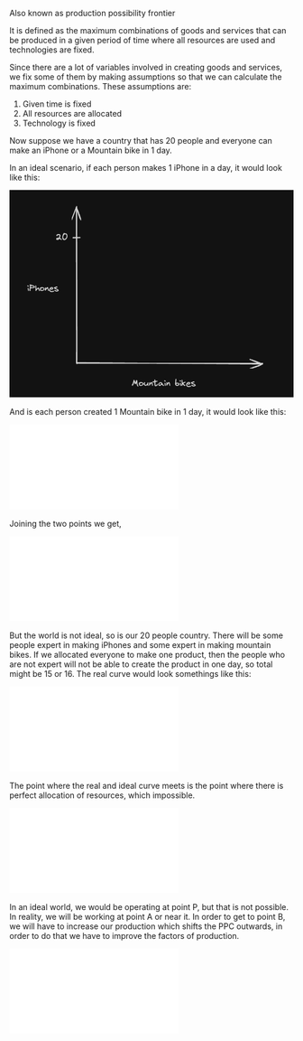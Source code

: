 Also known as production possibility frontier

It is defined as the maximum combinations of goods and services that can be produced in a given period of time where all resources are used and technologies are fixed.

Since there are a lot of variables involved in creating goods and services, we fix some of them by making assumptions so that we can calculate the maximum combinations. These assumptions are:

1. Given time is fixed
2. All resources are allocated
3. Technology is fixed

Now suppose we have a country that has 20 people and everyone can make an iPhone or a Mountain bike in 1 day.

In an ideal scenario, if each person makes 1 iPhone in a day, it would look like this:

![Alt-text | 500](./Assets/Pasted%20image%2020231221172507.png)

And is each person created 1 Mountain bike in 1 day, it would look like this:

![Pasted image 20231221172706.png | 500](Pasted%20image%2020231221172706.png%20%7C%20500.md)

Joining the two points we get,

![Pasted image 20231221172749.png | 500](Pasted%20image%2020231221172749.png%20%7C%20500.md)

But the world is not ideal, so is our 20 people country. There will be some people expert in making iPhones and some expert in making mountain bikes. If we allocated everyone to make one product, then the people who are not expert will not be able to create the product in one day, so total might be 15 or 16. The real curve would look somethings like this:

![Pasted image 20231221173027.png | 500](Pasted%20image%2020231221173027.png%20%7C%20500.md)

The point where the real and ideal curve meets is the point where there is perfect allocation of resources, which impossible.

![Pasted image 20231221173515.png | 500](Pasted%20image%2020231221173515.png%20%7C%20500.md)

In an ideal world, we would be operating at point P, but that is not possible. In reality, we will be working at point A or near it. In order to get to point B, we will have to increase our production which shifts the PPC outwards, in order to do that we have to improve the factors of production.

![Pasted image 20231221173826.png | 500](Pasted%20image%2020231221173826.png%20%7C%20500.md)

